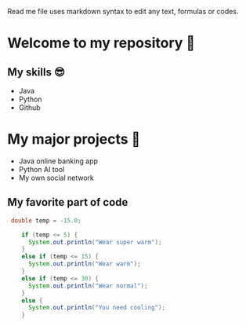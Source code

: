 Read me file uses markdown syntax to edit any text, formulas or codes.

# Welcome to my repository 🥳

## My skills 😎
- Java
- Python
- Github

# My major projects 🤩
- Java online banking app
- Python AI tool
- My own social network

## My favorite part of code
```java
 double temp = -15.0;

    if (temp <= 5) {
      System.out.println("Wear super warm");
    }
    else if (temp <= 15) {
      System.out.println("Wear warm");
    }
    else if (temp <= 30) {
      System.out.println("Wear normal");
    }
    else {
      System.out.println("You need cooling");
    }

```
